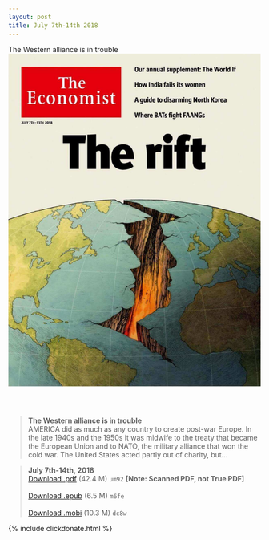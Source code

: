 ```yaml
---
layout: post
title: July 7th-14th 2018
---
```


<div class="message">
	The Western alliance is in trouble
</div>

<header class="xmas">
<div class="cover upload">
<img src="/public/img/the-economist/img_2018.07.07.jpg" />
</div>
</header>
<!--more-->

> **The Western alliance is in trouble** <br/>
AMERICA did as much as any country to create post-war Europe. In the late 1940s and the 1950s it was midwife to the treaty that became the European Union and to NATO, the military alliance that won the cold war. The United States acted partly out of charity, but...

> **July 7th-14th, 2018**<br/>
[Download .pdf](https://pan.baidu.com/s/1LEd7XIq4I7o5uK7l2nRdyQ) (42.4 M) 
`um92` **[Note: Scanned PDF, not True PDF]**<br/><br/>
[Download .epub](https://pan.baidu.com/s/1OlgPsm0P11gBR7M4KHyaGg) (6.5 M)
`m6fe` <br/><br/>
[Download .mobi](https://pan.baidu.com/s/1i56ssnd_5aJ8fakLwDBVGw) (10.3 M)
`dc8w`

{% include clickdonate.html %}
